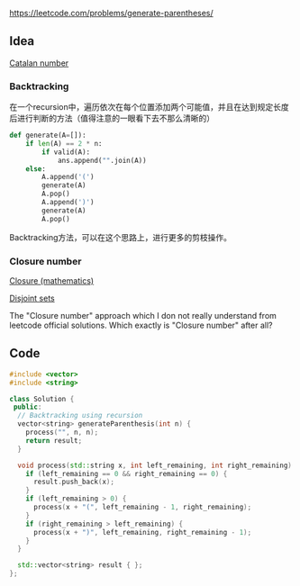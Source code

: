 https://leetcode.com/problems/generate-parentheses/

## Idea
[Catalan number](https://en.wikipedia.org/wiki/Catalan_number)

### Backtracking
在一个recursion中，遍历依次在每个位置添加两个可能值，并且在达到规定长度后进行判断的方法（值得注意的一眼看下去不那么清晰的）
```python
def generate(A=[]):
    if len(A) == 2 * n:
        if valid(A):
            ans.append("".join(A))
    else:
        A.append('(')
        generate(A)
        A.pop()
        A.append(')')
        generate(A)
        A.pop()
```

Backtracking方法，可以在这个思路上，进行更多的剪枝操作。

### Closure number
[Closure (mathematics)](https://en.wikipedia.org/wiki/Closure_(mathematics))

[Disjoint sets](https://en.wikipedia.org/wiki/Disjoint_sets)

The "Closure number" approach which I don not really understand from leetcode official solutions. Which exactly is "Closure number" after all?

## Code

```cpp
#include <vector>
#include <string>

class Solution {
 public:
  // Backtracking using recursion
  vector<string> generateParenthesis(int n) {
    process("", n, n);
    return result;
  }

  void process(std::string x, int left_remaining, int right_remaining) {
    if (left_remaining == 0 && right_remaining == 0) {
      result.push_back(x);
    }
    if (left_remaining > 0) {
      process(x + "(", left_remaining - 1, right_remaining);
    }
    if (right_remaining > left_remaining) {
      process(x + ")", left_remaining, right_remaining - 1);
    }
  }

  std::vector<string> result { };
};
```